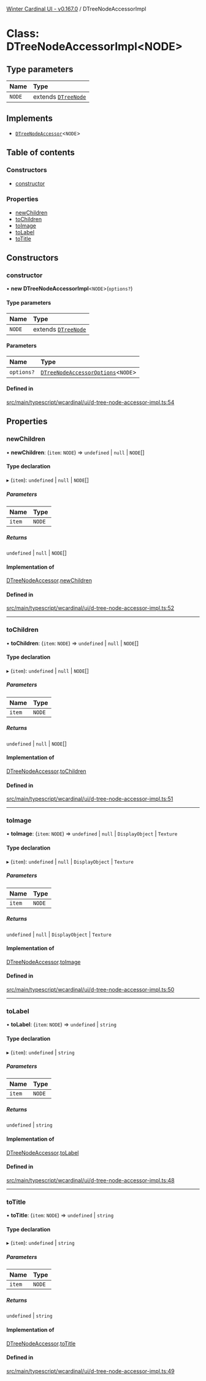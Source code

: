 [Winter Cardinal UI - v0.167.0](../index.md) / DTreeNodeAccessorImpl

# Class: DTreeNodeAccessorImpl<NODE\>

## Type parameters

| Name | Type |
| :------ | :------ |
| `NODE` | extends [`DTreeNode`](../interfaces/DTreeNode.md) |

## Implements

- [`DTreeNodeAccessor`](../interfaces/DTreeNodeAccessor.md)<`NODE`\>

## Table of contents

### Constructors

- [constructor](DTreeNodeAccessorImpl.md#constructor)

### Properties

- [newChildren](DTreeNodeAccessorImpl.md#newchildren)
- [toChildren](DTreeNodeAccessorImpl.md#tochildren)
- [toImage](DTreeNodeAccessorImpl.md#toimage)
- [toLabel](DTreeNodeAccessorImpl.md#tolabel)
- [toTitle](DTreeNodeAccessorImpl.md#totitle)

## Constructors

### constructor

• **new DTreeNodeAccessorImpl**<`NODE`\>(`options?`)

#### Type parameters

| Name | Type |
| :------ | :------ |
| `NODE` | extends [`DTreeNode`](../interfaces/DTreeNode.md) |

#### Parameters

| Name | Type |
| :------ | :------ |
| `options?` | [`DTreeNodeAccessorOptions`](../interfaces/DTreeNodeAccessorOptions.md)<`NODE`\> |

#### Defined in

[src/main/typescript/wcardinal/ui/d-tree-node-accessor-impl.ts:54](https://github.com/winter-cardinal/winter-cardinal-ui/blob/v0.167.0/src/main/typescript/wcardinal/ui/d-tree-node-accessor-impl.ts#L54)

## Properties

### newChildren

• **newChildren**: (`item`: `NODE`) => `undefined` \| ``null`` \| `NODE`[]

#### Type declaration

▸ (`item`): `undefined` \| ``null`` \| `NODE`[]

##### Parameters

| Name | Type |
| :------ | :------ |
| `item` | `NODE` |

##### Returns

`undefined` \| ``null`` \| `NODE`[]

#### Implementation of

[DTreeNodeAccessor](../interfaces/DTreeNodeAccessor.md).[newChildren](../interfaces/DTreeNodeAccessor.md#newchildren)

#### Defined in

[src/main/typescript/wcardinal/ui/d-tree-node-accessor-impl.ts:52](https://github.com/winter-cardinal/winter-cardinal-ui/blob/v0.167.0/src/main/typescript/wcardinal/ui/d-tree-node-accessor-impl.ts#L52)

___

### toChildren

• **toChildren**: (`item`: `NODE`) => `undefined` \| ``null`` \| `NODE`[]

#### Type declaration

▸ (`item`): `undefined` \| ``null`` \| `NODE`[]

##### Parameters

| Name | Type |
| :------ | :------ |
| `item` | `NODE` |

##### Returns

`undefined` \| ``null`` \| `NODE`[]

#### Implementation of

[DTreeNodeAccessor](../interfaces/DTreeNodeAccessor.md).[toChildren](../interfaces/DTreeNodeAccessor.md#tochildren)

#### Defined in

[src/main/typescript/wcardinal/ui/d-tree-node-accessor-impl.ts:51](https://github.com/winter-cardinal/winter-cardinal-ui/blob/v0.167.0/src/main/typescript/wcardinal/ui/d-tree-node-accessor-impl.ts#L51)

___

### toImage

• **toImage**: (`item`: `NODE`) => `undefined` \| ``null`` \| `DisplayObject` \| `Texture`

#### Type declaration

▸ (`item`): `undefined` \| ``null`` \| `DisplayObject` \| `Texture`

##### Parameters

| Name | Type |
| :------ | :------ |
| `item` | `NODE` |

##### Returns

`undefined` \| ``null`` \| `DisplayObject` \| `Texture`

#### Implementation of

[DTreeNodeAccessor](../interfaces/DTreeNodeAccessor.md).[toImage](../interfaces/DTreeNodeAccessor.md#toimage)

#### Defined in

[src/main/typescript/wcardinal/ui/d-tree-node-accessor-impl.ts:50](https://github.com/winter-cardinal/winter-cardinal-ui/blob/v0.167.0/src/main/typescript/wcardinal/ui/d-tree-node-accessor-impl.ts#L50)

___

### toLabel

• **toLabel**: (`item`: `NODE`) => `undefined` \| `string`

#### Type declaration

▸ (`item`): `undefined` \| `string`

##### Parameters

| Name | Type |
| :------ | :------ |
| `item` | `NODE` |

##### Returns

`undefined` \| `string`

#### Implementation of

[DTreeNodeAccessor](../interfaces/DTreeNodeAccessor.md).[toLabel](../interfaces/DTreeNodeAccessor.md#tolabel)

#### Defined in

[src/main/typescript/wcardinal/ui/d-tree-node-accessor-impl.ts:48](https://github.com/winter-cardinal/winter-cardinal-ui/blob/v0.167.0/src/main/typescript/wcardinal/ui/d-tree-node-accessor-impl.ts#L48)

___

### toTitle

• **toTitle**: (`item`: `NODE`) => `undefined` \| `string`

#### Type declaration

▸ (`item`): `undefined` \| `string`

##### Parameters

| Name | Type |
| :------ | :------ |
| `item` | `NODE` |

##### Returns

`undefined` \| `string`

#### Implementation of

[DTreeNodeAccessor](../interfaces/DTreeNodeAccessor.md).[toTitle](../interfaces/DTreeNodeAccessor.md#totitle)

#### Defined in

[src/main/typescript/wcardinal/ui/d-tree-node-accessor-impl.ts:49](https://github.com/winter-cardinal/winter-cardinal-ui/blob/v0.167.0/src/main/typescript/wcardinal/ui/d-tree-node-accessor-impl.ts#L49)
